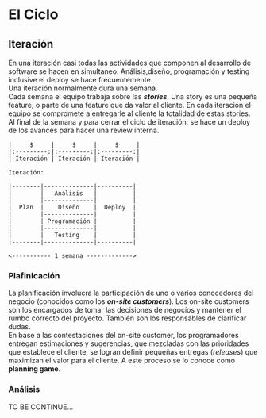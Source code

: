 # El Ciclo



## Iteración ##

En una iteración casi todas las actividades que componen al desarrollo de software se hacen en simultaneo. Análisis,diseño, programación y testing inclusive el deploy se hace frecuentemente.  
Una iteración normalmente dura una semana.  
Cada semana el equipo trabaja sobre las **_stories_**. Una story es una pequeña feature, o parte de una feature que da valor al cliente. En cada iteración el equipo se compromete a entregarle al cliente la totalidad de estas stories. Al final de la semana y para cerrar el ciclo de iteración, se hace un deploy de los avances para hacer una review interna.

```
|     $     |     $     |     $     |
|:---------:|:---------:|:---------:|
| Iteración | Iteración | Iteración |
```

```
Iteración:

|--------|--------------|----------|
|        |   Análisis   |          |
|        |--------------|          |
|  Plan  |    Diseño    |  Deploy  |
|        |--------------|          |
|        | Programación |          |
|        |--------------|          |
|        |   Testing    |          |
|--------|--------------|----------|

<----------- 1 semana ------------->
``` 

                 
### Plafinicación

La planificación involucra la participación de uno o varios conocedores del negocio (conocidos como los **_on-site customers_**). 
Los on-site customers son los encargados de tomar las decisiones de negocios y mantener el rumbo correcto del proyecto. También son los responsables de clarificar dudas.  
En base a las contestaciones del on-site customer, los programadores entregan estimaciones y sugerencias, que mezcladas con las prioridades que establece el cliente, se logran definir pequeñas entregas (_releases_) que maximizan el valor para el cliente. A este proceso se lo conoce como __planning game__.


### Análisis

TO BE CONTINUE...